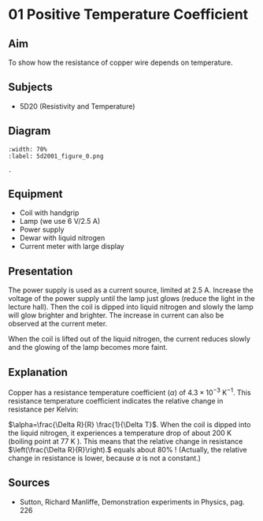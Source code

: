 # 01 Positive Temperature Coefficient 
    
  
## Aim   
 To show how the resistance of copper wire depends on temperature.    
  
## Subjects   
* 5D20 (Resistivity and Temperature)   

## Diagram
   
```{figure} figures/figure_0.png
:width: 70%  
:label: 5d2001_figure_0.png  

. 
```

## Equipment
 *  Coil with handgrip 
 *  Lamp (we use $6\mathrm{~V}/2.5\mathrm{~A}$) 
 *  Power supply 
 *  Dewar with liquid nitrogen 
 *  Current meter with large display

## Presentation   
The power supply is used as a current source, limited at $2.5 \mathrm{~A}$. Increase the voltage of the power supply until the lamp just glows (reduce the light in the lecture hall). Then the coil is dipped into liquid nitrogen and slowly the lamp will glow brighter and brighter. The increase in current can also be observed at the current meter.

When the coil is lifted out of the liquid nitrogen, the current reduces slowly and the glowing of the lamp becomes more faint. 
  
## Explanation   
Copper has a resistance temperature coefficient $(\alpha)$ of $4.3 \times 10^{-3} \mathrm{~K}^{-1}$. This resistance temperature coefficient indicates the relative change in resistance per Kelvin:

$\alpha=\frac{\Delta R}{R} \frac{1}{\Delta T}$. When the coil is dipped into the liquid nitrogen, it experiences a temperature drop of about $200 \mathrm{~K}$ (boiling point at $77 \mathrm{~K}$ ). This means that the relative change in resistance $\left(\frac{\Delta R}{R}\right).$  equals about $80 \%$ ! (Actually, the relative change in resistance is lower, because $\alpha$ is not a constant.)  
  
## Sources
 *  Sutton, Richard Manliffe, Demonstration experiments in Physics, pag. 226
  